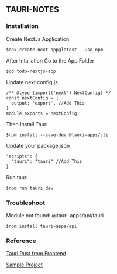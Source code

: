 ## TAURI-NOTES
### Installation
Create NextJs Application
```vim
$npx create-next-app@latest --use-npm
```
After Intallation Go to the App Folder
```vim
$cd todo-nextjs-app
```
Update next.config.js
```vim
/** @type {import('next').NextConfig} */
const nextConfig = {
  output: 'export', //Add This
}
module.exports = nextConfig
```
Then Install Tauri
```vim
$npm install --save-dev @tauri-apps/cli
```
Update your package.json
```vim
"scripts": {
  "tauri": "tauri" //Add This
}
```
Run tauri
```vim
$npm run tauri dev
```
### Troubleshoot
Module not found: @tauri-apps/api/tauri
```
$npm install tauri-apps/api
```
### Reference

[Tauri Rust from Frontend](https://tauri.app/v1/guides/features/command)

[Sample Project](https://github.com/HubertK05/banban)
